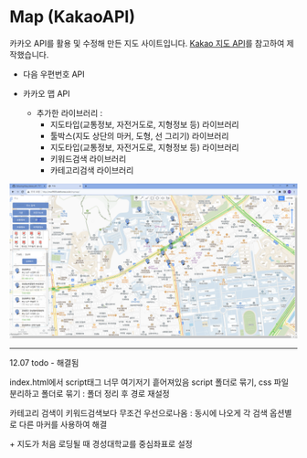 # Map (KakaoAPI)

카카오 API를 활용 및 수정해 만든 지도 사이트입니다.
[Kakao 지도 API](https://apis.map.kakao.com/)를 참고하여 제작했습니다.

- 다음 우편번호 API

- 카카오 맵 API
    - 추가한 라이브러리 :
        - 지도타입(교통정보, 자전거도로, 지형정보 등) 라이브러리
        - 툴박스(지도 상단의 마커, 도형, 선 그리기) 라이브러리
        - 지도타입(교통정보, 자전거도로, 지형정보 등) 라이브러리
        - 키워드검색 라이브러리
        - 카테고리검색 라이브러리

![img.png](img.png)

<hr>
12.07 todo - 해결됨

index.html에서 script태그 너무 여기저기 흩어져있음
script 폴더로 묶기, css 파일 분리하고 폴더로 묶기
: 폴더 정리 후 경로 재설정

카테고리 검색이 키워드검색보다 무조건 우선으로나옴
: 동시에 나오게 각 검색 옵션별로 다른 마커를 사용하여 해결

&plus; 지도가 처음 로딩될 때 경성대학교를 중심좌표로 설정